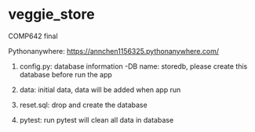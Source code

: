 # veggie_store
 COMP642 final
  
Pythonanywhere:
https://annchen1156325.pythonanywhere.com/
  
1. config.py: database information
  -DB name: storedb, please create this database before run the app

2. data: initial data, data will be added when app run

3. reset.sql: drop and create the database

4. pytest: run pytest will clean all data in database
